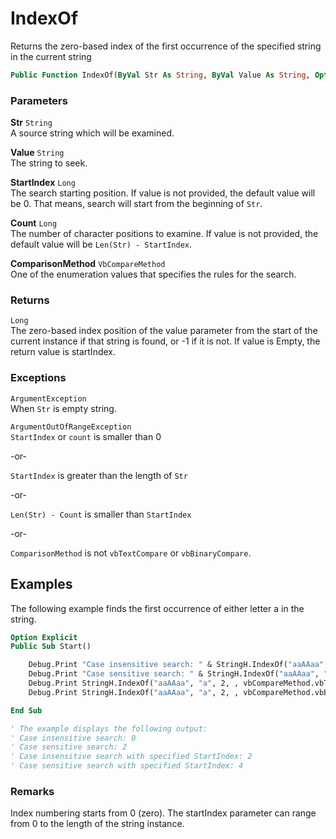# IndexOf

Returns the zero-based index of the first occurrence of the specified string in the current string

```vb
Public Function IndexOf(ByVal Str As String, ByVal Value As String, Optional ByVal StartIndex As Long = System.LongMinValue, Optional ByVal Count As Long = System.LongMinValue, Optional ByVal ComparisonMethod As VbCompareMethod = VbCompareMethod.vbTextCompare) As Long
```

### Parameters

**Str** `String` <br>
A source string which will be examined.

**Value** `String` <br>
The string to seek.

**StartIndex** `Long` <br>
The search starting position. If value is not provided, the default value will be 0. That means, search will start from the beginning of `Str`.

**Count** `Long` <br>
The number of character positions to examine. If value is not provided, the default value will be `Len(Str) - StartIndex`.

**ComparisonMethod** `VbCompareMethod` <br>
One of the enumeration values that specifies the rules for the search.

### Returns

`Long` <br>
The zero-based index position of the value parameter from the start of the current instance if that string is found, or -1 if it is not. If value is Empty, the return value is startIndex.

### Exceptions

`ArgumentException` <br>
When `Str` is empty string.

`ArgumentOutOfRangeException` <br>
`StartIndex` or `count` is smaller than 0 

-or-

`StartIndex` is greater than the length of `Str`

-or-

`Len(Str) - Count` is smaller than `StartIndex`

-or-

`ComparisonMethod` is not `vbTextCompare` or `vbBinaryCompare`.

## Examples

The following example finds the first occurrence of either letter a in the string.

```vb
Option Explicit
Public Sub Start()

    Debug.Print "Case insensitive search: " & StringH.IndexOf("aaAAaa", "a")
    Debug.Print "Case sensitive search: " & StringH.IndexOf("aaAAaa", "A", , , vbCompareMethod.vbBinaryCompare)
    Debug.Print StringH.IndexOf("aaAAaa", "a", 2, , vbCompareMethod.vbTextCompare)
    Debug.Print StringH.IndexOf("aaAAaa", "a", 2, , vbCompareMethod.vbBinaryCompare)

End Sub

' The example displays the following output:
' Case insensitive search: 0
' Case sensitive search: 2
' Case insensitive search with specified StartIndex: 2
' Case sensitive search with specified StartIndex: 4
```

### Remarks

Index numbering starts from 0 (zero). The startIndex parameter can range from 0 to the length of the string instance.